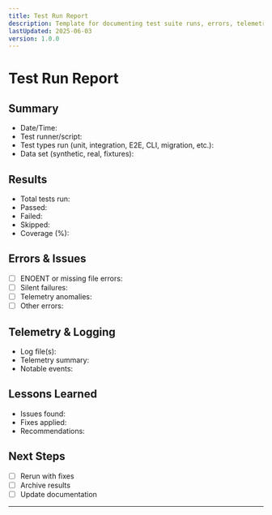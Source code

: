 ```yaml
---
title: Test Run Report
description: Template for documenting test suite runs, errors, telemetry, and lessons learned.
lastUpdated: 2025-06-03
version: 1.0.0
---
```


# Test Run Report

## Summary
- Date/Time:
- Test runner/script:
- Test types run (unit, integration, E2E, CLI, migration, etc.):
- Data set (synthetic, real, fixtures):

## Results
- Total tests run:
- Passed:
- Failed:
- Skipped:
- Coverage (%):

## Errors & Issues
- [ ] ENOENT or missing file errors:
- [ ] Silent failures:
- [ ] Telemetry anomalies:
- [ ] Other errors:

## Telemetry & Logging
- Log file(s):
- Telemetry summary:
- Notable events:

## Lessons Learned
- Issues found:
- Fixes applied:
- Recommendations:

## Next Steps
- [ ] Rerun with fixes
- [ ] Archive results
- [ ] Update documentation

--- 